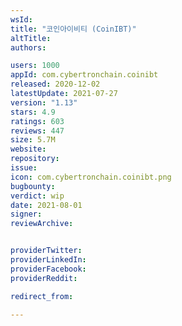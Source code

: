 ```yaml
---
wsId: 
title: "코인아이비티 (CoinIBT)"
altTitle: 
authors:

users: 1000
appId: com.cybertronchain.coinibt
released: 2020-12-02
latestUpdate: 2021-07-27
version: "1.13"
stars: 4.9
ratings: 603
reviews: 447
size: 5.7M
website: 
repository: 
issue: 
icon: com.cybertronchain.coinibt.png
bugbounty: 
verdict: wip
date: 2021-08-01
signer: 
reviewArchive:


providerTwitter: 
providerLinkedIn: 
providerFacebook: 
providerReddit: 

redirect_from:

---
```



